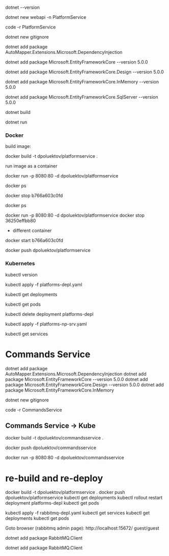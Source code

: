 dotnet --version

dotnet new webapi -n PlatformService

code -r PlatformService

dotnet new gitignore

dotnet add package AutoMapper.Extensions.Microsoft.DependencyInjection

dotnet add package Microsoft.EntityFrameworkCore --version 5.0.0

dotnet add package Microsoft.EntityFrameworkCore.Design --version 5.0.0

dotnet add package Microsoft.EntityFrameworkCore.InMemory --version 5.0.0

dotnet add package Microsoft.EntityFrameworkCore.SqlServer --version 5.0.0

dotnet build

dotnet run

### Docker

build image:

docker build -t dpoluektov/platformservice .

run image as a container

docker run -p 8080:80 -d dpoluektov/platformservice

docker ps

docker stop b766a603c0fd

docker ps

docker run -p 8080:80 -d dpoluektov/platformservice
docker stop 36250effbb80
 - different container 

docker start b766a603c0fd

docker push dpoluektov/platformservice

### Kubernetes

kubectl version

kubectl apply -f platforms-depl.yaml  

kubectl get deployments

kubectl get pods

kubectl delete deployment platforms-depl


kubectl apply -f platforms-np-srv.yaml

kubectl get services

# Commands Service 
dotnet add package AutoMapper.Extensions.Microsoft.DependencyInjection
dotnet add package Microsoft.EntityFrameworkCore --version 5.0.0
dotnet add package Microsoft.EntityFrameworkCore.Design --version 5.0.0
dotnet add package Microsoft.EntityFrameworkCore.InMemory

dotnet new gitignore

code -r CommandsService

## Commands Service -> Kube

docker build -t dpoluektov/commandsservice .

docker push dpoluektov/commandsservice

docker run -p 8080:80 -d dpoluektov/commandsservice

# re-build and re-deploy
docker build -t dpoluektov/platformservice .
docker push dpoluektov/platformservice
kubectl get deployments
kubectl rollout restart deployment platforms-depl
kubectl get pods

kubectl apply -f rabbitmq-depl.yaml
kubectl get services
kubectl get deployments
kubectl get pods

Goto browser (rabbitmq admin page):
http://localhost:15672/
guest/guest

dotnet add package RabbitMQ.Client

dotnet add package RabbitMQ.Client

